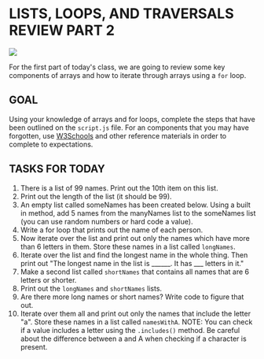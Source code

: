 LISTS, LOOPS, AND TRAVERSALS REVIEW PART 2  
=============
![](https://media.giphy.com/media/J342sjcgjiqRLoFnQS/giphy.gif)  

For the first part of today's class, we are going to review some key components of arrays and how to iterate through arrays using a `for` loop.

GOAL
---------
Using your knowledge of arrays and for loops, complete the steps that have been outlined on the `script.js` file. For an components that you may have forgotten, use [W3Schools](https://www.w3schools.com/js/js_arrays.asp) and other reference materials in order to complete to expectations.

TASKS FOR TODAY
---------------
1. There is a list of 99 names. Print out the 10th item on this list.  
2. Print out the length of the list (it should be 99).  
3. An empty list called someNames has been created below. Using a built in method, add 5 names from the manyNames list to the someNames list (you can use random numbers or hard code a value).  
4. Write a for loop that prints out the name of each person.  
5. Now iterate over the list and print out only the names which have more than 6 letters in them. Store these names in a list called `longNames`. 
6. Iterate over the list and find the longest name in the whole thing. Then print out "The longest name in the list is ______. It has ___ letters in it."  
7. Make a second list called `shortNames` that contains all names that are 6 letters or shorter.  
8. Print out the `longNames` and `shortNames` lists.  
9. Are there more long names or short names? Write code to figure that out.  
10. Iterate over them all and print out only the names that include the letter "a". Store these names in a list called `namesWithA`. NOTE: You can check if a value includes a letter using the `.includes()` method. Be careful about the difference between a and A when checking if a character is present.  